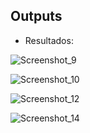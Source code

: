 ## Outputs

* Resultados:

![Screenshot_9](https://github.com/YgorCavalheiroOficial/AI_Vision_MA/assets/157850301/58741ca5-3126-4567-8c77-4582fa631d23)

![Screenshot_10](https://github.com/YgorCavalheiroOficial/AI_Vision_MA/assets/157850301/8dbcd7b6-0ba3-48f5-9458-e12b6a6ede5a)

![Screenshot_12](https://github.com/YgorCavalheiroOficial/AI_Vision_MA/assets/157850301/42822567-393c-43cf-b480-dbc0eb316116)

![Screenshot_14](https://github.com/YgorCavalheiroOficial/AI_Vision_MA/assets/157850301/bb9fe8d5-727d-4631-9731-1f209c59ddb6)
